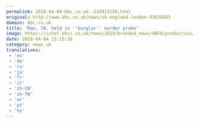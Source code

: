 ```yaml
---
permalink: 2018-04-04-bbc.co.uk--214913158.html
original: http://www.bbc.co.uk/news/uk-england-london-43639183
domain: bbc.co.uk
title: 'Man, 78, held in ''burglar'' murder probe'
image: https://ichef.bbci.co.uk/news/1024/branded_news/4BFA/production/_100705491_031d390a-517d-4cb8-b746-d8f6502d43b8.jpg
date: 2018-04-04 23:15:16
category: news_uk
translations: 
 - 'es'
 - 'de'
 - 'ru'
 - 'ja'
 - 'fr'
 - 'it'
 - 'zh-CN'
 - 'zh-TW'
 - 'ar'
 - 'pt'
 - 'hy'
---
```


